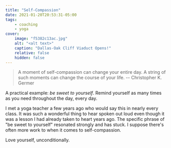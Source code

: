 ```yaml
---
title: "Self-Compassion"
date: 2021-01-20T20:53:31-05:00
tags:
    - coaching
    - yoga 
cover:
    image: "f5382c13ac.jpg"
    alt: "<alt text>"
    caption: "Dallas-Oak Cliff Viaduct Opens!"
    relative: false
    hidden: false
---
```


> A moment of self-compassion can change your entire day. A string of such moments can change the course of your life.
> -- Christopher K. Germer

A practical example: *be sweet to yourself*. Remind yourself as many times as you need throughout the day, every day.

I met a yoga teacher a few years ago who would say this in nearly every class. It was such a wonderful thing to hear spoken out loud even though it was a lesson I had already taken to heart years ago. The specific phrase of "be sweet to yourself" resonated strongly and has stuck. I suppose there's often more work to when it comes to self-compassion.

Love yourself, unconditionally.
